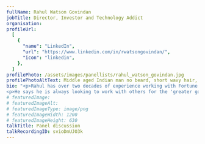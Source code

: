 ```yaml
---
fullName: Rahul Watson Govindan
jobTitle: Director, Investor and Technology Addict
organisation:
profileUrl:
  [
    {
      "name": "LinkedIn",
      "url": "https://www.linkedin.com/in/rwatsongovindan/",
      "icon": "linkedin",
    },
  ]
profilePhoto: /assets/images/panellists/rahul_watson_govindan.jpg
profilePhotoAltText: Middle aged Indian man no beard, short wavy hair, suited for radio.
bio: "<p>Rahul has over two decades of experience working with Fortune 500 companies, SMEs, public sector organisations, Not-For-Profits, and has co-founded companies in multiple countries. </p>
<p>He says he is always looking to work with others for the 'greater good' and things meaningful to him personally, and this has led to him working in over eight countries, 50 organisations, and developed  multiple life-long global friendships.</p>"
# featuredImage:
# featuredImageAlt:
# featuredImageType: image/png
# featuredImageWidth: 1200
# featuredImageHeight: 630
talkTitle: Panel discussion
talkRecordingID: svioDmUJO3k
---
```


